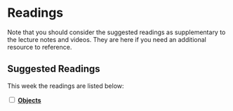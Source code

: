 # Readings

Note that you should consider the suggested readings as supplementary to the lecture notes and videos.
They are here if you need an additional resource to reference.

## Suggested Readings

This week the readings are listed below:

<label><input type="checkbox" id="week10_reading1" class="box"> **[Objects](https://processing.org/tutorials/objects/)** </input></label> 